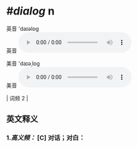 # ***\#dialog*** n
英音 'daɪəlɒg  
英音
<audio src="./media/dialogue-B.aac" controls="controls"></audio>

美音 'daɪəˌlɒg  
美音
<audio src="./media/dialogue.aac" controls="controls"></audio>



| 词频 2 |  

英文释义
---
### 1.*高义频：* **[C] 对话；对白：**  


